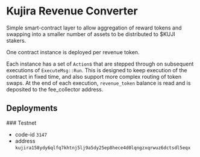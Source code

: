 # Kujira Revenue Converter

Simple smart-contract layer to allow aggregation of reward tokens and swapping into a smaller number of assets to be distributed to $KUJI stakers.

One contract instance is deployed per revenue token.

Each instance has a set of `Action`s that are stepped through on subsequent executions of `ExecuteMsg::Run`.
This is designed to keep execution of the contract in fixed time, and also support more complex routing of token swaps.
At the end of each execution, `revenue_token` balance is read and is deposited to the fee_collector address.

## Deployments

### Testnet

- code-id `3147`
- address `kujira158ydy6qlfq7khtnj5lj9a5dy25ep8hece4d0lqngzxqrwuz6dctsdl5eqx`

